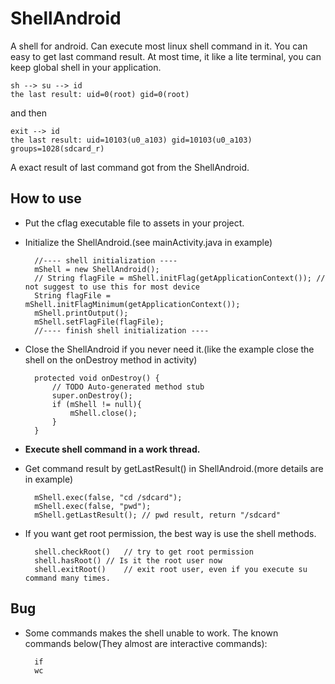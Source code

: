 ShellAndroid
============

A shell for android. Can execute most linux shell command in it.
You can easy to get last command result.
At most time, it like a lite terminal, you can keep global shell in your application.

	sh --> su --> id
	the last result: uid=0(root) gid=0(root)
	
and then
	
	exit --> id
	the last result: uid=10103(u0_a103) gid=10103(u0_a103) groups=1028(sdcard_r)
	
A exact result of last command got from the ShellAndroid.

How to use
----------

* Put the cflag executable file to assets in your project.

* Initialize the ShellAndroid.(see mainActivity.java in example)

		//---- shell initialization ----
		mShell = new ShellAndroid();
		// String flagFile = mShell.initFlag(getApplicationContext()); // not suggest to use this for most device
		String flagFile = mShell.initFlagMinimum(getApplicationContext());
		mShell.printOutput();
		mShell.setFlagFile(flagFile);
		//---- finish shell initialization ----

* Close the ShellAndroid if you never need it.(like the example close the shell on the onDestroy method in activity)

		protected void onDestroy() {
			// TODO Auto-generated method stub
			super.onDestroy();
			if (mShell != null){
				mShell.close();
			}
		}

* **Execute shell command in a work thread.**
* Get command result by getLastResult() in ShellAndroid.(more details are in example)

        mShell.exec(false, "cd /sdcard");
        mShell.exec(false, "pwd");
        mShell.getLastResult(); // pwd result, return "/sdcard"
        
* If you want get root permission, the best way is use the shell methods.

		shell.checkRoot()	// try to get root permission
		shell.hasRoot()	// Is it the root user now
		shell.exitRoot()	// exit root user, even if you execute su command many times.


Bug
---

* Some commands makes the shell unable to work. The known commands below(They almost are interactive commands):
	
		if
		wc